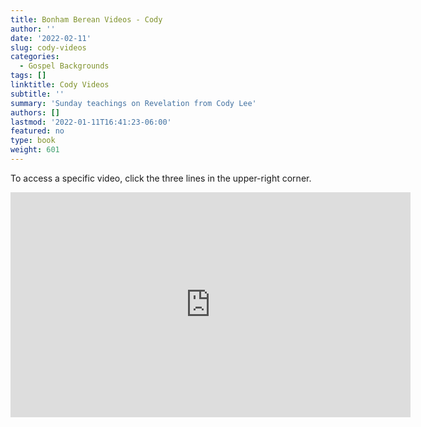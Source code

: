 ```yaml
---
title: Bonham Berean Videos - Cody
author: ''
date: '2022-02-11'
slug: cody-videos
categories:
  - Gospel Backgrounds
tags: []
linktitle: Cody Videos
subtitle: ''
summary: 'Sunday teachings on Revelation from Cody Lee'
authors: []
lastmod: '2022-01-11T16:41:23-06:00'
featured: no
type: book
weight: 601
---
```



<script type="text/javascript">
  window.ESV_CROSSREF_OPTIONS = {
    body_background_color: 'D7E5F0',
    header_font_size: 10,
    body_font_size: 14,
    footer_font_size: 8,
    header_font_family: 'Arial',
    body_font_family: 'Times'
  };
</script>
<script src="https://static.esvmedia.org/crossref/crossref.min.js" type="text/javascript"></script> 

To access a specific video, click the three lines in the upper-right corner.


<iframe width="640" height="360" src="https://www.youtube.com/embed/videoseries?list=PLam6kokoM9ehzXXxOrt3vi5VU2ezAOsuj" title="YouTube video player" frameborder="0" allow="accelerometer; autoplay; clipboard-write; encrypted-media; gyroscope; picture-in-picture" allowfullscreen></iframe>